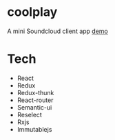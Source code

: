 # coolplay
A mini Soundcloud client app [demo](https://coolplay.herokuapp.com/)

# Tech
  - React
  - Redux 
  - Redux-thunk
  - React-router
  - Semantic-ui
  - Reselect
  - Rxjs
  - Immutablejs
